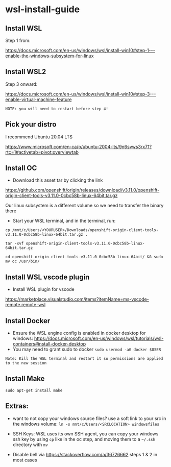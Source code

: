 # wsl-install-guide

## Install WSL
Step 1 from: 

https://docs.microsoft.com/en-us/windows/wsl/install-win10#step-1---enable-the-windows-subsystem-for-linux

## Install WSL2
Step 3 onward:

https://docs.microsoft.com/en-us/windows/wsl/install-win10#step-3---enable-virtual-machine-feature

`NOTE: you will need to restart before step 4!`

## Pick your distro
I recommend Ubuntu 20.04 LTS

https://www.microsoft.com/en-ca/p/ubuntu-2004-lts/9n6svws3rx71?rtc=1#activetab=pivot:overviewtab

## Install OC
* Download this asset tar by clicking the link

https://github.com/openshift/origin/releases/download/v3.11.0/openshift-origin-client-tools-v3.11.0-0cbc58b-linux-64bit.tar.gz

Our linux subsystem is a different volume so we need to transfer the binary there
* Start your WSL terminal, and in the terminal, run:

`cp /mnt/c/Users/<YOURUSER>/Downloads/openshift-origin-client-tools-v3.11.0-0cbc58b-linux-64bit.tar.gz .`

`tar -xvf openshift-origin-client-tools-v3.11.0-0cbc58b-linux-64bit.tar.gz`

`cd openshift-origin-client-tools-v3.11.0-0cbc58b-linux-64bit/ && sudo mv oc /usr/bin/`

## Install WSL vscode plugin
* Install WSL plugin for vscode


https://marketplace.visualstudio.com/items?itemName=ms-vscode-remote.remote-wsl

## Install Docker
* Ensure the WSL engine config is enabled in docker desktop for windows:
https://docs.microsoft.com/en-us/windows/wsl/tutorials/wsl-containers#install-docker-desktop
* You may need to grant sudo to docker
`sudo usermod -aG docker $USER`

`Note: Kill the WSL terminal and restart it so permissions are applied to the new session`

## Install Make
`sudo apt-get install make`

## Extras:
* want to not copy your windows source files? use a soft link to your src in the windows volume:
`ln -s mnt/c/Users/<SRCLOCATION> windowsfiles`

* SSH Keys: WSL uses its own SSH agent, you can copy your windows ssh key by using `cp` like in the oc step, and moving them to a `~/.ssh` directory with `mv`

* Disable bell via https://stackoverflow.com/a/36726662 steps 1 & 2 in most cases